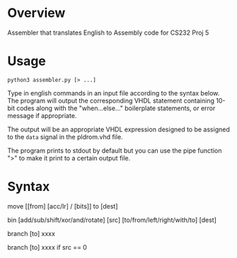 # Overview
Assembler that translates English to Assembly code for CS232 Proj 5

# Usage
 `python3 assembler.py [> ...]`

Type in english commands in an input file according to the syntax below.
The program will output the corresponding VHDL statement containing 10-bit codes along with the "when...else..." boilerplate statements, or error message if appropriate. 

The output will be an appropriate VHDL expression designed to be assigned to the `data` signal in the pldrom.vhd file.

The program prints to stdout by default but you can use the pipe function ">" to make it print to a certain output file.

# Syntax

move [[from] [acc/lr] / [bits]] to [dest]

bin [add/sub/shift/xor/and/rotate] [src] [to/from/left/right/with/to] [dest]

branch [to] xxxx

branch [to] xxxx if src == 0
